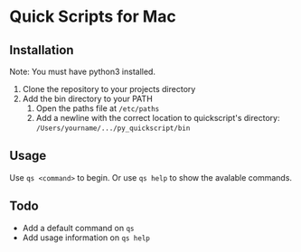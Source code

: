 # Quick Scripts for Mac

## Installation
Note: You must have python3 installed.

1. Clone the repository to your projects directory
2. Add the bin directory to your PATH
    1. Open the paths file at `/etc/paths`
    2. Add a newline with the correct location to quickscript's directory: `/Users/yourname/.../py_quickscript/bin`

## Usage
Use `qs <command>` to begin. Or use `qs help` to show the avalable commands.

## Todo
* Add a default command on `qs`
* Add usage information on `qs help`


